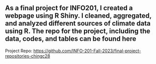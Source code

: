## As a final project for INFO201, I created a webpage using R Shiny. I cleaned, aggregated, and analyzed different sources of climate data using R. The repo for the project, including the data, codes, and tables can be found here 

Project Repo: https://github.com/INFO-201-Fall-2023/final-project-repositories-chingc28
